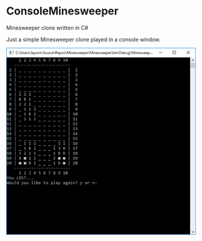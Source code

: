 # ConsoleMinesweeper
Minesweeper clone written in C#

Just a simple Minesweeper clone played in a console window.

![Screenshot](gameover.png?raw=true "Minesweeper Screenshot")